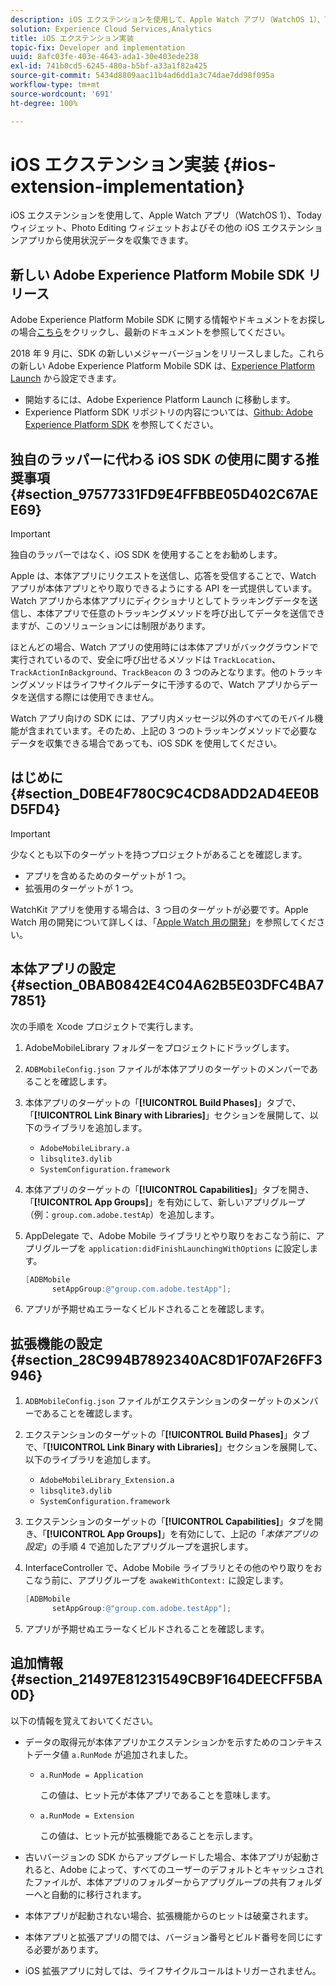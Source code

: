 ```yaml
---
description: iOS エクステンションを使用して、Apple Watch アプリ（WatchOS 1）、Today ウィジェット、Photo Editing ウィジェットおよびその他の iOS エクステンションアプリから使用状況データを収集できます。
solution: Experience Cloud Services,Analytics
title: iOS エクステンション実装
topic-fix: Developer and implementation
uuid: 8afc03fe-403e-4643-ada1-30e403ede238
exl-id: 741b0cd5-6245-480a-b5bf-a33a1f82a425
source-git-commit: 5434d8809aac11b4ad6dd1a3c74dae7dd98f095a
workflow-type: tm+mt
source-wordcount: '691'
ht-degree: 100%

---
```


# iOS エクステンション実装 {#ios-extension-implementation}

iOS エクステンションを使用して、Apple Watch アプリ（WatchOS 1）、Today ウィジェット、Photo Editing ウィジェットおよびその他の iOS エクステンションアプリから使用状況データを収集できます。

## 新しい Adobe Experience Platform Mobile SDK リリース

Adobe Experience Platform Mobile SDK に関する情報やドキュメントをお探しの場合[こちら](https://aep-sdks.gitbook.io/docs/)をクリックし、最新のドキュメントを参照してください。

2018 年 9 月に、SDK の新しいメジャーバージョンをリリースしました。これらの新しい Adobe Experience Platform Mobile SDK は、[Experience Platform Launch](https://www.adobe.com/jp/experience-platform/launch.html) から設定できます。

* 開始するには、Adobe Experience Platform Launch に移動します。
* Experience Platform SDK リポジトリの内容については、[Github: Adobe Experience Platform SDK](https://github.com/Adobe-Marketing-Cloud/acp-sdks) を参照してください。

## 独自のラッパーに代わる iOS SDK の使用に関する推奨事項 {#section_97577331FD9E4FFBBE05D402C67AEE69}

>[!IMPORTANT]
>
>独自のラッパーではなく、iOS SDK を使用することをお勧めします。

Apple は、本体アプリにリクエストを送信し、応答を受信することで、Watch アプリが本体アプリとやり取りできるようにする API を一式提供しています。Watch アプリから本体アプリにディクショナリとしてトラッキングデータを送信し、本体アプリで任意のトラッキングメソッドを呼び出してデータを送信できますが、このソリューションには制限があります。

ほとんどの場合、Watch アプリの使用時には本体アプリがバックグラウンドで実行されているので、安全に呼び出せるメソッドは `TrackLocation`、`TrackActionInBackground`、`TrackBeacon` の 3 つのみとなります。他のトラッキングメソッドはライフサイクルデータに干渉するので、Watch アプリからデータを送信する際には使用できません。

Watch アプリ向けの SDK には、アプリ内メッセージ以外のすべてのモバイル機能が含まれています。そのため、上記の 3 つのトラッキングメソッドで必要なデータを収集できる場合であっても、iOS SDK を使用してください。

## はじめに {#section_D0BE4F780C9C4CD8ADD2AD4EE0BD5FD4}

>[!IMPORTANT]
>
>少なくとも以下のターゲットを持つプロジェクトがあることを確認します。
>
>* アプリを含めるためのターゲットが 1 つ。
>* 拡張用のターゲットが 1 つ。
>


WatchKit アプリを使用する場合は、3 つ目のターゲットが必要です。Apple Watch 用の開発について詳しくは、「[Apple Watch 用の開発](https://developer.apple.com/library/ios/documentation/General/Conceptual/WatchKitProgrammingGuide/index.html#//apple_ref/doc/uid/TP40014969-CH8-SW1)」を参照してください。

## 本体アプリの設定 {#section_0BAB0842E4C04A62B5E03DFC4BA77851}

次の手順を Xcode プロジェクトで実行します。

1. AdobeMobileLibrary フォルダーをプロジェクトにドラッグします。
1. `ADBMobileConfig.json` ファイルが本体アプリのターゲットのメンバーであることを確認します。
1. 本体アプリのターゲットの「**[!UICONTROL Build Phases]**」タブで、「**[!UICONTROL Link Binary with Libraries]**」セクションを展開して、以下のライブラリを追加します。

   * `AdobeMobileLibrary.a`
   * `libsqlite3.dylib`
   * `SystemConfiguration.framework`

1. 本体アプリのターゲットの「**[!UICONTROL Capabilities]**」タブを開き、「**[!UICONTROL App Groups]**」を有効にして、新しいアプリグループ（例：`group.com.adobe.testAp`）を追加します。

1. AppDelegate で、Adobe Mobile ライブラリとやり取りをおこなう前に、アプリグループを `application:didFinishLaunchingWithOptions` に設定します。

   ```objective-c
   [ADBMobile 
         setAppGroup:@"group.com.adobe.testApp"];
   ```

1. アプリが予期せぬエラーなくビルドされることを確認します。

## 拡張機能の設定 {#section_28C994B7892340AC8D1F07AF26FF3946}

1. `ADBMobileConfig.json` ファイルがエクステンションのターゲットのメンバーであることを確認します。
1. エクステンションのターゲットの「**[!UICONTROL Build Phases]**」タブで、「**[!UICONTROL Link Binary with Libraries]**」セクションを展開して、以下のライブラリを追加します。

   * `AdobeMobileLibrary_Extension.a`
   * `libsqlite3.dylib`
   * `SystemConfiguration.framework`

1. エクステンションのターゲットの「**[!UICONTROL Capabilities]**」タブを開き、「**[!UICONTROL App Groups]**」を有効にして、上記の「*本体アプリの設定*」の手順 4 で追加したアプリグループを選択します。

1. InterfaceController で、Adobe Mobile ライブラリとその他のやり取りをおこなう前に、アプリグループを `awakeWithContext:` に設定します。

   ```objective-c
   [ADBMobile 
         setAppGroup:@"group.com.adobe.testApp"];
   ```

1. アプリが予期せぬエラーなくビルドされることを確認します。

## 追加情報 {#section_21497E81231549CB9F164DEECFF5BA0D}

以下の情報を覚えておいてください。

* データの取得元が本体アプリかエクステンションかを示すためのコンテキストデータ値 `a.RunMode` が追加されました。

   * `a.RunMode = Application`

      この値は、ヒット元が本体アプリであることを意味します。
   * `a.RunMode = Extension`

      この値は、ヒット元が拡張機能であることを示します。

* 古いバージョンの SDK からアップグレードした場合、本体アプリが起動されると、Adobe によって、すべてのユーザーのデフォルトとキャッシュされたファイルが、本体アプリのフォルダーからアプリグループの共有フォルダーへと自動的に移行されます。
* 本体アプリが起動されない場合、拡張機能からのヒットは破棄されます。
* 本体アプリと拡張アプリの間では、バージョン番号とビルド番号を同じにする必要があります。
* iOS 拡張アプリに対しては、ライフサイクルコールはトリガーされません。
